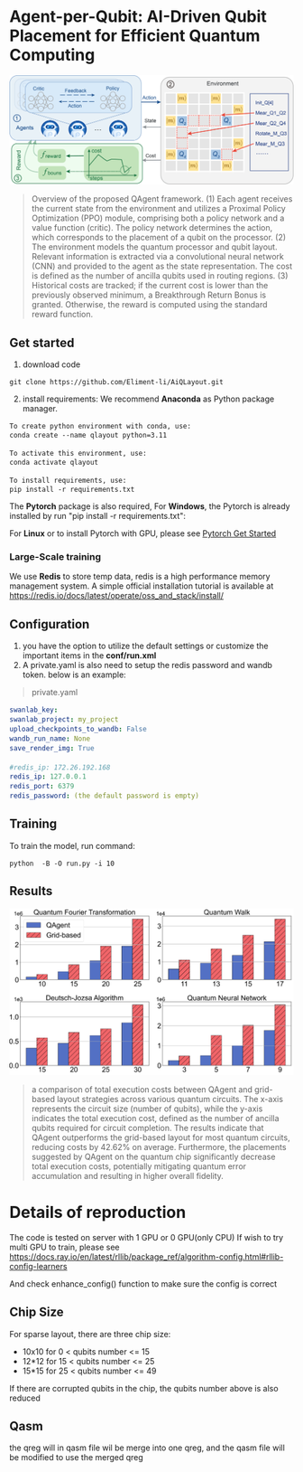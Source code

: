 # Agent-per-Qubit: AI-Driven Qubit Placement for Efficient Quantum Computing

![overview.png](results/fig/overview.png)
>Overview of the proposed QAgent framework. (1) Each agent receives the current state from the environment and utilizes a Proximal Policy Optimization (PPO) module, comprising both a policy network and a value function (critic). The policy network determines the action, which corresponds to the placement of a qubit on the processor. (2) The environment models the quantum processor and qubit layout. Relevant information is extracted via a convolutional neural network (CNN) and provided to the agent as the state representation. The cost is defined as the number of ancilla qubits used in routing regions. (3) Historical costs are tracked; if the current cost is lower than the previously observed minimum, a Breakthrough Return Bonus is granted. Otherwise, the reward is computed using the standard reward function.

## Get started

1. download code

```
git clone https://github.com/Eliment-li/AiQLayout.git
```
2. install requirements:
   We recommend **Anaconda** as Python package manager.

```setup
To create python environment with conda, use:
conda create --name qlayout python=3.11

To activate this environment, use:
conda activate qlayout

To install requirements, use:
pip install -r requirements.txt
```

The  **Pytorch**  package is also required, For **Windows**, the Pytorch  is already installed  by run "pip install -r requirements.txt":

For **Linux** or to install Pytorch with GPU,  please see [Pytorch Get Started](https://pytorch.org/get-started/locally/)

### Large-Scale training
We use  **Redis** to store temp data, redis is a high performance memory management system.
A simple official installation tutorial is available at https://redis.io/docs/latest/operate/oss_and_stack/install/


## Configuration

1. you have the option to utilize the default settings or customize the important items in the **conf/run.xml** 
2. A private.yaml is also need to setup the redis password and wandb token. below is an example:
>private.yaml

```yaml  
swanlab_key: 
swanlab_project: my_project 
upload_checkpoints_to_wandb: False
wandb_run_name: None
save_render_img: True

#redis_ip: 172.26.192.168
redis_ip: 127.0.0.1
redis_port: 6379
redis_password: (the default password is empty)
```

## Training

To train the model, run command:

```train
python  -B -O run.py -i 10
```

## Results
![benchmarkBar.png](results/fig/benchmarkBar.png)
>a comparison of total execution costs between QAgent and grid-based layout strategies across various quantum circuits. The x-axis represents the circuit size (number of qubits), while the y-axis indicates the total execution cost, defined as the number of ancilla qubits required for circuit completion.
The results indicate that QAgent outperforms the grid-based layout for most quantum circuits, reducing costs by 42.62% on average. Furthermore, the placements suggested by QAgent on the quantum chip significantly decrease total execution costs, potentially mitigating quantum error accumulation and resulting in higher overall fidelity.


# Details of reproduction
The code is tested on server with 1 GPU or 0 GPU(only CPU) 
If wish to try multi GPU to train, please see https://docs.ray.io/en/latest/rllib/package_ref/algorithm-config.html#rllib-config-learners

And check enhance_config() function to make sure the config is correct

## Chip Size
For sparse layout, there are three chip size:
- 10x10 for 0  < qubits number <= 15
- 12*12 for 15 < qubits number <= 25
- 15*15 for 25 < qubits number <= 49

If there are corrupted qubits in the chip, the qubits number above is also reduced


## Qasm
the qreg will in qasm file wil be merge into one qreg, and the qasm file will be modified to use the merged qreg
